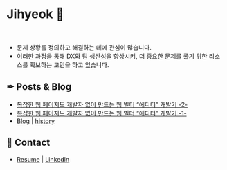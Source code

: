 # Jihyeok  👋


<br>

- 문제 상황를 정의하고 해결하는 데에 관심이 많습니다.
- 이러한 과정을 통해 DX와 팀 생산성을 향상시켜, 더 중요한 문제를 풀기 위한 리소스를 확보하는 고민을 하고 있습니다.




## ✒ Posts & Blog

- [복잡한 웹 페이지도 개발자 없이 만드는 웹 빌더 “에디터” 개발기 -2-](https://medium.com/catchtable/how-to-create-complex-web-pages-without-a-developer-5fe97483f4fa)
- [복잡한 웹 페이지도 개발자 없이 만드는 웹 빌더 “에디터” 개발기 -1-](https://medium.com/catchtable/how-to-create-complex-web-pages-without-a-developer-2-9768dbb46b82)
- [Blog](https://medium.com/@visualstudio530) | [history](https://velog.io/@thumb_hyeok/posts)



## 💼 Contact

- [Resume](https://chrome-tune-f34.notion.site/DX-1c033f31db5e806fa676d4b9d1a05578) | [LinkedIn](https://www.linkedin.com/in/%EC%A7%80%ED%98%81-%EC%97%84-b96603255)  



<!--
**notPotter/notPotter** is a ✨ _special_ ✨ repository because its `README.md` (this file) appears on your GitHub profile.

Here are some ideas to get you started:

- 🔭 I’m currently working on ...
- 🌱 I’m currently learning ...
- 👯 I’m looking to collaborate on ...
- 🤔 I’m looking for help with ...
- 💬 Ask me about ...
- 📫 How to reach me: ...
- 😄 Pronouns: ...
- ⚡ Fun fact: ...
-->
